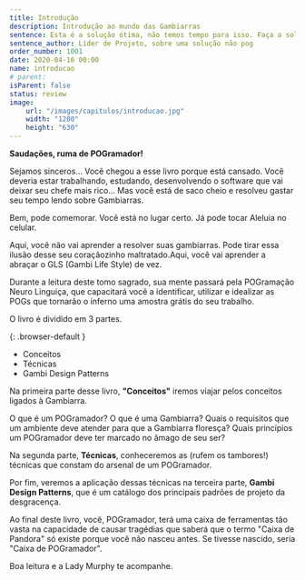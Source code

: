 ```yaml
---
title: Introdução
description: Introdução ao mundo das Gambiarras
sentence: Esta é a solução ótima, não temos tempo para isso. Faça a solução boa! O ótimo é inimigo do bom.
sentence_author: Líder de Projeto, sobre uma solução não pog
order_number: 1001
date: 2020-04-16 00:00
name: introducao
# parent:
isParent: false
status: review
image:
    url: "/images/capitulos/introducao.jpg"
    width: "1200"
    height: "630"
---
```


**Saudações, ruma de POGramador!**

Sejamos sinceros... Você chegou a esse livro porque está cansado. Você deveria estar trabalhando, estudando, desenvolvendo o software que vai deixar seu chefe mais rico... Mas você está de saco cheio e resolveu gastar seu tempo lendo sobre Gambiarras.

Bem, pode comemorar. Você está no lugar certo. Já pode tocar Aleluia no celular.

Aqui, você não vai aprender a resolver suas gambiarras. Pode tirar essa ilusão desse seu coraçãozinho maltratado.Aqui, você vai aprender a abraçar o GLS (Gambi Life Style) de vez.

Durante a leitura deste tomo sagrado, sua mente passará pela POGramação Neuro Linguiça, que capacitará você a identificar, utilizar e idealizar as POGs que tornarão o inferno uma amostra grátis do seu trabalho.

O livro é dividido em 3 partes.

{: .browser-default }

* Conceitos
* Técnicas
* Gambi Design Patterns

Na primeira parte desse livro, **"Conceitos"** iremos viajar pelos conceitos ligados à Gambiarra.

O que é um POGramador? O que é uma Gambiarra? Quais o requisitos que um ambiente deve atender para que a Gambiarra floresça? Quais princípios um POGramador deve ter marcado no âmago de seu ser?

Na segunda parte, **Técnicas**, conheceremos as (rufem os tambores!) técnicas que constam do arsenal de um POGramador.

Por fim, veremos a aplicação dessas técnicas na terceira parte, **Gambi Design Patterns**, que é um catálogo dos principais padrões de projeto da desgracença.

Ao final deste livro, você, POGramador, terá uma caixa de ferramentas tão vasta na capacidade de causar tragédias que saberá que o termo "Caixa de Pandora" só existe porque você não nasceu antes. Se tivesse nascido, seria "Caixa de POGramador".

Boa leitura e a Lady Murphy te acompanhe.
